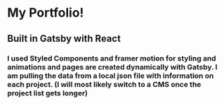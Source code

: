 # My Portfolio!
## Built in Gatsby with React
### I used Styled Components and framer motion for styling and animations and pages are created dynamically with Gatsby. I am pulling the data from a local json file with information on each project. (I will most likely switch to a CMS once the project list gets longer)
